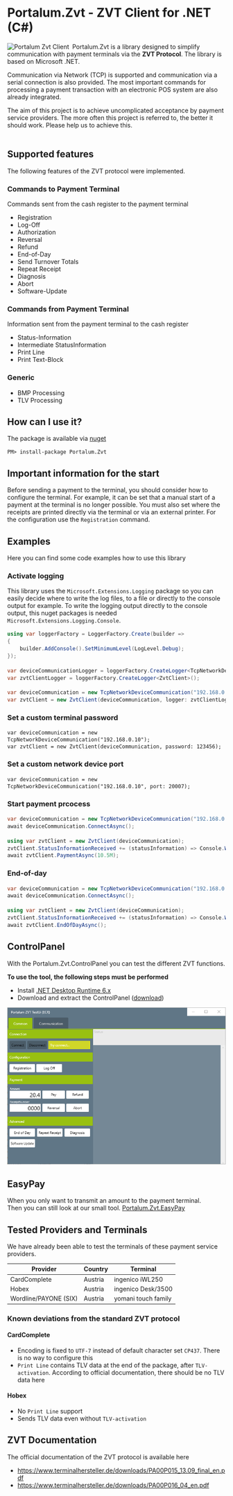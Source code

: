 # Portalum.Zvt - ZVT Client for .NET (C#)

<img src="https://raw.githubusercontent.com/Portalum/Portalum.Zvt/main/doc/logo.png" width="150" title="Portalum Zvt Client" alt="Portalum Zvt Client" align="left">

Portalum.Zvt is a library designed to simplify communication with payment terminals via the **ZVT Protocol**. The library is based on Microsoft .NET.

Communication via Network (TCP) is supported and communication via a serial connection is also provided. The most important commands for processing a payment transaction with an electronic POS system are also already integrated.

The aim of this project is to achieve uncomplicated acceptance by payment service providers. The more often this project is referred to, the better it should work. Please help us to achieve this.
<br>
<br>

## Supported features

The following features of the ZVT protocol were implemented.

### Commands to Payment Terminal

Commands sent from the cash register to the payment terminal

- Registration
- Log-Off
- Authorization
- Reversal
- Refund
- End-of-Day
- Send Turnover Totals
- Repeat Receipt
- Diagnosis
- Abort
- Software-Update

### Commands from Payment Terminal

Information sent from the payment terminal to the cash register

- Status-Information
- Intermediate StatusInformation
- Print Line
- Print Text-Block

### Generic

- BMP Processing
- TLV Processing

## How can I use it?

The package is available via [nuget](https://www.nuget.org/packages/Portalum.Zvt)
```
PM> install-package Portalum.Zvt
```

## Important information for the start

Before sending a payment to the terminal, you should consider how to configure the terminal. For example, it can be set that a manual start of a payment at the terminal is no longer possible. You must also set where the receipts are printed directly via the terminal or via an external printer. For the configuration use the `Registration` command.

## Examples

Here you can find some code examples how to use this library

### Activate logging

This library uses the `Microsoft.Extensions.Logging` package so you can easily decide where to write the log files, to a file or directly to the console output for example.
To write the logging output directly to the console output, this nuget packages is needed `Microsoft.Extensions.Logging.Console`.

```cs
using var loggerFactory = LoggerFactory.Create(builder =>
{
    builder.AddConsole().SetMinimumLevel(LogLevel.Debug);
});

var deviceCommunicationLogger = loggerFactory.CreateLogger<TcpNetworkDeviceCommunication>();
var zvtClientLogger = loggerFactory.CreateLogger<ZvtClient>();

var deviceCommunication = new TcpNetworkDeviceCommunication("192.168.0.10", logger: deviceCommunicationLogger);
var zvtClient = new ZvtClient(deviceCommunication, logger: zvtClientLogger);
```

### Set a custom terminal password

```
var deviceCommunication = new TcpNetworkDeviceCommunication("192.168.0.10");
var zvtClient = new ZvtClient(deviceCommunication, password: 123456);
```

### Set a custom network device port

```
var deviceCommunication = new TcpNetworkDeviceCommunication("192.168.0.10", port: 20007);
```

### Start payment prcocess
```cs
var deviceCommunication = new TcpNetworkDeviceCommunication("192.168.0.10");
await deviceCommunication.ConnectAsync();

using var zvtClient = new ZvtClient(deviceCommunication);
zvtClient.StatusInformationReceived += (statusInformation) => Console.WriteLine(statusInformation.ErrorMessage);
await zvtClient.PaymentAsync(10.5M);
```

### End-of-day
```cs
var deviceCommunication = new TcpNetworkDeviceCommunication("192.168.0.10");
await deviceCommunication.ConnectAsync();

using var zvtClient = new ZvtClient(deviceCommunication);
zvtClient.StatusInformationReceived += (statusInformation) => Console.WriteLine(statusInformation.ErrorMessage);
await zvtClient.EndOfDayAsync();
```

## ControlPanel
With the Portalum.Zvt.ControlPanel you can test the different ZVT functions.

**To use the tool, the following steps must be performed**

- Install [.NET Desktop Runtime 6.x](https://dotnet.microsoft.com/download/dotnet/6.0)
- Download and extract the ControlPanel ([download](https://github.com/Portalum/Portalum.Zvt/releases/latest/download/Portalum.Zvt.ControlPanel.zip))

![Portalum.Zvt.ControlPanel](/doc/ControlPanel.png)

## EasyPay
When you only want to transmit an amount to the payment terminal.<br>
Then you can still look at our small tool. [Portalum.Zvt.EasyPay](https://github.com/Portalum/Portalum.Zvt.EasyPay)

## Tested Providers and Terminals

We have already been able to test the terminals of these payment service providers.

Provider | Country | Terminal | 
--- | --- | --- |
CardComplete | Austria | ingenico iWL250 |
Hobex | Austria | ingenico Desk/3500 |
Wordline/PAYONE (SIX) | Austria | yomani touch family |

### Known deviations from the standard ZVT protocol

#### CardComplete
- Encoding is fixed to `UTF-7` instead of default character set `CP437`. There is no way to configure this
- `Print Line` contains TLV data at the end of the package, after `TLV-activation`. According to official documentation, there should be no TLV data here

#### Hobex
- No `Print Line` support
- Sends TLV data even without `TLV-activation`

## ZVT Documentation

The official documentation of the ZVT protocol is available here

- https://www.terminalhersteller.de/downloads/PA00P015_13.09_final_en.pdf
- https://www.terminalhersteller.de/downloads/PA00P016_04_en.pdf
